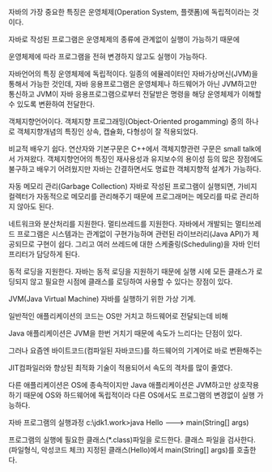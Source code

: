 자바의 가장 중요한 특징은 운영체제(Operation System, 플랫폼)에 독립적이라는 것이다.

자바로 작성된 프로그램은 운영체제의 종류에 관계없이 실행이 가능하기 때문에

운영체제에 따라 프로그램을 전혀 변경하지 않고도 실행이 가능하다.

 

자바언어의 특징
운영체제에 독립적이다.
일종의 에뮬레이터인 자바가상머신(JVM)을 통해서 가능한 것인데, 자바 응용프로그램은 운영체제나 하드웨어가 아닌 JVM하고만 통신하고 JVM이 자바 응용프로그램으로부터 전달받은 명령을 해당 운영체제가 이해할 수 있도록 변환하여 전달한다.

객체지향언어이다.
객체지향 프로그래밍(Object-Oriented progamming) 중의 하나로 객체지향개념의 특징인 상속, 캡슐화, 다형성이 잘 적용되었다.

비교적 배우기 쉽다.
연산자와 기본구문은 C++에서 객체지향관련 구문은 small talk에서 가져왔다. 객체지향언어의 특징인 재사용성과 유지보수의 용이성 등의 많은 장점에도 불구하고 배우기 어려웠지만 자바는 간결하면서도 명료한 객체지향적 설계가 가능하다.

자동 메모리 관리(Garbage Collection)
자바로 작성된 프로그램이 실행되면, 가비지 컬렉터가 자동적으로 메모리를 관리해주기 때문에 프로그래머는 메모리를 따로 관리하지 않아도 된다.

네트워크와 분산처리를 지원한다.
멀티쓰레드를 지원한다.
자바에서 개발되는 멀티쓰레드 프로그램은 시스템과는 관계없이 구현가능하며 관련된 라이브러리(Java API)가 제공되므로 구현이 쉽다. 그리고 여러 쓰레드에 대한 스케줄링(Scheduling)을 자바 인터프리터가 담당하게 된다.

동적 로딩을 지원한다.
자바는 동적 로딩을 지원하기 때문에 실행 시에 모든 클래스가 로딩되지 않고 필요한 시점에 클래스를 로딩하여 사용할 수 있다는 장점이 있다.

JVM(Java Virtual Machine)
자바를 실행하기 위한 가상 기계.

일반적인 애플리케이션의 코드는 OS만 거치고 하드웨어로 전달되는데 비해

Java 애플리케이션은 JVM을 한번 거치기 때문에 속도가 느리다는 단점이 있다.

그러나 요즘엔 바이트코드(컴파일된 자바코드)를 하드웨어의 기계어로 바로 변환해주는

JIT컴파일러와 향상된 최적화 기술이 적용되어서 속도의 격차를 많이 줄였다.

 

다른 애플리케이션은 OS에 종속적이지만 Java 애플리케이션은 JVM하고만 상호작용 하기 때문에
OS와 하드웨어에 독립적이라 다른 OS에서도 프로그램의 변경없이 실행 가능하다.

 

자바 프로그램의 실행과정
c:\jdk1.work>java Hello
			   --->
               main(String[] args)
 

프로그램의 실행에 필요한 클래스(*.class)파일을 로드한다.
클래스 파일을 검사한다.(파일형식, 악성코드 체크)
지정된 클래스(Hello)에서 main(String[] args)를 호출한다.